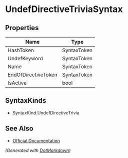 # UndefDirectiveTriviaSyntax

## Properties

| Name                | Type        |
| ------------------- | ----------- |
| HashToken           | SyntaxToken |
| UndefKeyword        | SyntaxToken |
| Name                | SyntaxToken |
| EndOfDirectiveToken | SyntaxToken |
| IsActive            | bool        |

## SyntaxKinds

* SyntaxKind\.UndefDirectiveTrivia

## See Also

* [Official Documentation](https://docs.microsoft.com/en-us/dotnet/api/microsoft.codeanalysis.csharp.syntax.undefdirectivetriviasyntax)


*\(Generated with [DotMarkdown](http://github.com/JosefPihrt/DotMarkdown)\)*